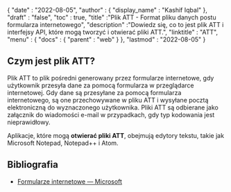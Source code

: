 {
  "date" : "2022-08-05",
  "author" : {
    "display_name" : "Kashif Iqbal"
},
  "draft" : "false",
  "toc" : true,
  "title" :"Plik ATT - Format pliku danych postu formularza internetowego",
  "description" :"Dowiedz się, co to jest plik ATT i interfejsy API, które mogą tworzyć i otwierać pliki ATT.",
  "linktitle" : "ATT",
  "menu" : {
    "docs" : {
      "parent" : "web"
}
},
  "lastmod" : "2022-08-05"
}

## Czym jest plik ATT?

Plik ATT to plik pośredni generowany przez formularze internetowe, gdy użytkownik przesyła dane za pomocą formularza w przeglądarce internetowej. Gdy dane są przesyłane za pomocą formularza internetowego, są one przechowywane w pliku ATT i wysyłane pocztą elektroniczną do wyznaczonego użytkownika. Pliki ATT są odbierane jako załącznik do wiadomości e-mail w przypadkach, gdy typ kodowania jest nieprawidłowy.

Aplikacje, które mogą **otwierać pliki ATT**, obejmują edytory tekstu, takie jak Microsoft Notepad, Notepad++ i Atom.

## Bibliografia

* [Formularze internetowe — Microsoft](https://learn.microsoft.com/en-us/aspnet/web-forms/what-is-web-forms)

